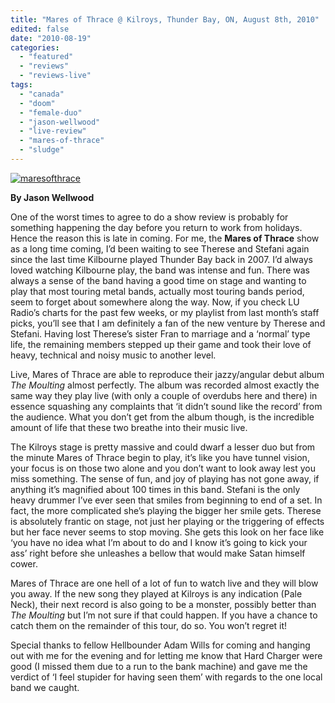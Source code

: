 ```yaml
---
title: "Mares of Thrace @ Kilroys, Thunder Bay, ON, August 8th, 2010"
edited: false
date: "2010-08-19"
categories:
  - "featured"
  - "reviews"
  - "reviews-live"
tags:
  - "canada"
  - "doom"
  - "female-duo"
  - "jason-wellwood"
  - "live-review"
  - "mares-of-thrace"
  - "sludge"
---
```


[![](http://www.hellbound.ca/wp-content/uploads/2010/08/maresofthrace-300x236.jpg "maresofthrace")](http://www.hellbound.ca/wp-content/uploads/2010/08/maresofthrace.jpg)

**By Jason Wellwood**

One of the worst times to agree to do a show review is probably for something happening the day before you return to work from holidays. Hence the reason this is late in coming. For me, the **Mares of Thrace** show as a long time coming, I’d been waiting to see Therese and Stefani again since the last time Kilbourne played Thunder Bay back in 2007. I’d always loved watching Kilbourne play, the band was intense and fun. There was always a sense of the band having a good time on stage and wanting to play that most touring metal bands, actually most touring bands period, seem to forget about somewhere along the way. Now, if you check LU Radio’s charts for the past few weeks, or my playlist from last month’s staff picks, you’ll see that I am definitely a fan of the new venture by Therese and Stefani. Having lost Therese’s sister Fran to marriage and a ‘normal’ type life, the remaining members stepped up their game and took their love of heavy, technical and noisy music to another level.

Live, Mares of Thrace are able to reproduce their jazzy/angular debut album _The Moulting_ almost perfectly. The album was recorded almost exactly the same way they play live (with only a couple of overdubs here and there) in essence squashing any complaints that ‘it didn’t sound like the record’ from the audience. What you don’t get from the album though, is the incredible amount of life that these two breathe into their music live.

The Kilroys stage is pretty massive and could dwarf a lesser duo but from the minute Mares of Thrace begin to play, it’s like you have tunnel vision, your focus is on those two alone and you don’t want to look away lest you miss something. The sense of fun, and joy of playing has not gone away, if anything it’s magnified about 100 times in this band. Stefani is the only heavy drummer I’ve ever seen that smiles from beginning to end of a set. In fact, the more complicated she’s playing the bigger her smile gets. Therese is absolutely frantic on stage, not just her playing or the triggering of effects but her face never seems to stop moving. She gets this look on her face like ‘you have no idea what I’m about to do and I know it’s going to kick your ass’ right before she unleashes a bellow that would make Satan himself cower.

Mares of Thrace are one hell of a lot of fun to watch live and they will blow you away. If the new song they played at Kilroys is any indication (Pale Neck), their next record is also going to be a monster, possibly better than _The Moulting_ but I’m not sure if that could happen. If you have a chance to catch them on the remainder of this tour, do so. You won’t regret it!

Special thanks to fellow Hellbounder Adam Wills for coming and hanging out with me for the evening and for letting me know that Hard Charger were good (I missed them due to a run to the bank machine) and gave me the verdict of ‘I feel stupider for having seen them’ with regards to the one local band we caught.
